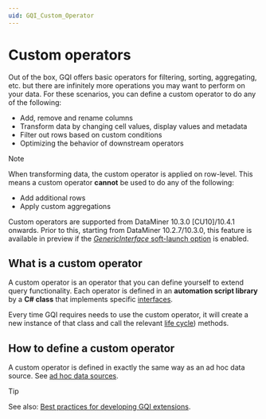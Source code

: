 ```yaml
---
uid: GQI_Custom_Operator
---
```


# Custom operators

Out of the box, GQI offers basic operators for filtering, sorting, aggregating, etc. but there are infinitely more operations you may want to perform on your data. For these scenarios, you can define a custom operator to do any of the following:

- Add, remove and rename columns
- Transform data by changing cell values, display values and metadata
- Filter out rows based on custom conditions
- Optimizing the behavior of downstream operators

> [!NOTE]
> When transforming data, the custom operator is applied on row-level. This means a custom operator **cannot** be used to do any of the following:
>
> - Add additional rows
> - Apply custom aggregations

Custom operators are supported from DataMiner 10.3.0 [CU10]/10.4.1 onwards.<!-- RN 37840 --> Prior to this, starting from DataMiner 10.2.7/10.3.0, this feature is available in preview if the [*GenericInterface* soft-launch option](xref:Overview_of_Soft_Launch_Options#genericinterface) is enabled.

## What is a custom operator

A custom operator is an operator that you can define yourself to extend query functionality. Each operator is defined in an **automation script library** by a **C# class** that implements specific [interfaces](xref:CO_Building_blocks).

Every time GQI requires needs to use the custom operator, it will create a new instance of that class and call the relevant [life cycle](xref:CO_Life_cycle)) methods.

## How to define a custom operator

A custom operator is defined in exactly the same way as an ad hoc data source. See [ad hoc data sources](xref:Configuring_an_ad_hoc_data_source_in_a_query#defining-an-ad-hoc-data-source).

> [!TIP]
> See also: [Best practices for developing GQI extensions](xref:GQI_Extensions_Best_Practices).
